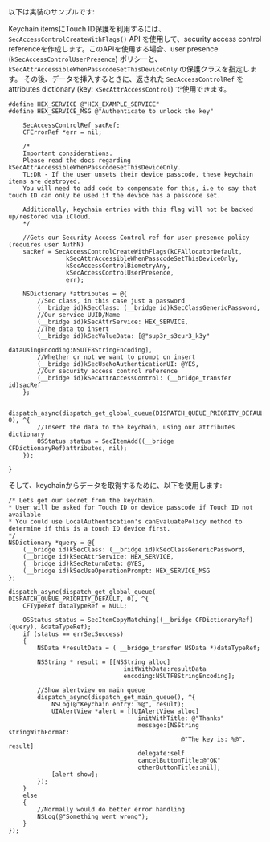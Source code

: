 以下は実装のサンプルです:

Keychain itemsにTouch ID保護を利用するには、`SecAccessControlCreateWithFlags()` API を使用して、security access control referenceを作成します。このAPIを使用する場合、user presence (`kSecAccessControlUserPresence`) ポリシーと、
`kSecAttrAccessibleWhenPasscodeSetThisDeviceOnly` の保護クラスを指定します。
その後、データを挿入するときに、返された `SecAccessControlRef` をattributes dictionary (key: `kSecAttrAccessControl`) で使用できます。


    #define HEX_SERVICE @"HEX_EXAMPLE_SERVICE"
    #define HEX_SERVICE_MSG @"Authenticate to unlock the key"

        SecAccessControlRef sacRef;
        CFErrorRef *err = nil;

        /*
        Important considerations.
        Please read the docs regarding kSecAttrAccessibleWhenPasscodeSetThisDeviceOnly.
        TL;DR - If the user unsets their device passcode, these keychain items are destroyed.
        You will need to add code to compensate for this, i.e to say that touch ID can only be used if the device has a passcode set.

        Additionally, keychain entries with this flag will not be backed up/restored via iCloud.
        */

        //Gets our Security Access Control ref for user presence policy (requires user AuthN)
        sacRef = SecAccessControlCreateWithFlags(kCFAllocatorDefault,
                    kSecAttrAccessibleWhenPasscodeSetThisDeviceOnly,
                    kSecAccessControlBiometryAny,
                    kSecAccessControlUserPresence,
                    err);

        NSDictionary *attributes = @{
            //Sec class, in this case just a password
            (__bridge id)kSecClass: (__bridge id)kSecClassGenericPassword,
            //Our service UUID/Name
            (__bridge id)kSecAttrService: HEX_SERVICE,
            //The data to insert
            (__bridge id)kSecValueData: [@"sup3r_s3cur3_k3y"
                                            dataUsingEncoding:NSUTF8StringEncoding],
            //Whether or not we want to prompt on insert
            (__bridge id)kSecUseNoAuthenticationUI: @YES,
            //Our security access control reference
            (__bridge id)kSecAttrAccessControl: (__bridge_transfer id)sacRef
        };

        dispatch_async(dispatch_get_global_queue(DISPATCH_QUEUE_PRIORITY_DEFAULT, 0), ^{
            //Insert the data to the keychain, using our attributes dictionary
            OSStatus status = SecItemAdd((__bridge CFDictionaryRef)attributes, nil);
        });

    }
そして、keychainからデータを取得するために、以下を使用します:

    /* Lets get our secret from the keychain.
    * User will be asked for Touch ID or device passcode if Touch ID not available
    * You could use LocalAuthentication's canEvaluatePolicy method to determine if this is a touch ID device first.
    */
    NSDictionary *query = @{
        (__bridge id)kSecClass: (__bridge id)kSecClassGenericPassword,
        (__bridge id)kSecAttrService: HEX_SERVICE,
        (__bridge id)kSecReturnData: @YES,
        (__bridge id)kSecUseOperationPrompt: HEX_SERVICE_MSG
    };

    dispatch_async(dispatch_get_global_queue( DISPATCH_QUEUE_PRIORITY_DEFAULT, 0), ^{
        CFTypeRef dataTypeRef = NULL;

        OSStatus status = SecItemCopyMatching((__bridge CFDictionaryRef)(query), &dataTypeRef);
        if (status == errSecSuccess)
        {
            NSData *resultData = ( __bridge_transfer NSData *)dataTypeRef;

            NSString * result = [[NSString alloc]
                                    initWithData:resultData
                                    encoding:NSUTF8StringEncoding];

            //Show alertview on main queue
            dispatch_async(dispatch_get_main_queue(), ^{
                NSLog(@"Keychain entry: %@", result);
                UIAlertView *alert = [[UIAlertView alloc]
                                        initWithTitle: @"Thanks"
                                        message:[NSString stringWithFormat:
                                                    @"The key is: %@", result]
                                        delegate:self
                                        cancelButtonTitle:@"OK"
                                        otherButtonTitles:nil];
                [alert show];
            });
        }
        else
        {
            //Normally would do better error handling
            NSLog(@"Something went wrong");
        }
    });